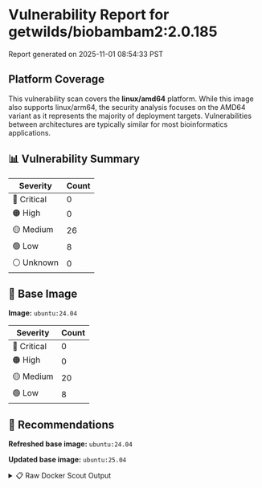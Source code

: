 # Vulnerability Report for getwilds/biobambam2:2.0.185

Report generated on 2025-11-01 08:54:33 PST

## Platform Coverage

This vulnerability scan covers the **linux/amd64** platform. While this image also supports linux/arm64, the security analysis focuses on the AMD64 variant as it represents the majority of deployment targets. Vulnerabilities between architectures are typically similar for most bioinformatics applications.

## 📊 Vulnerability Summary

| Severity | Count |
|----------|-------|
| 🔴 Critical | 0 |
| 🟠 High | 0 |
| 🟡 Medium | 26 |
| 🟢 Low | 8 |
| ⚪ Unknown | 0 |

## 🐳 Base Image

**Image:** `ubuntu:24.04`

| Severity | Count |
|----------|-------|
| 🔴 Critical | 0 |
| 🟠 High | 0 |
| 🟡 Medium | 20 |
| 🟢 Low | 8 |

## 🔄 Recommendations

**Refreshed base image:** `ubuntu:24.04`

**Updated base image:** `ubuntu:25.04`

<details>
<summary>📋 Raw Docker Scout Output</summary>

```text
Target               │  getwilds/biobambam2:2.0.185  │    0C     0H    26M     8L   
    digest             │  19b18bdba1e9                         │                              
  Base image           │  ubuntu:24.04                         │    0C     0H    20M     8L   
  Refreshed base image │  ubuntu:24.04                         │    0C     0H     2M     5L   
                       │                                       │                 -18     -3   
  Updated base image   │  ubuntu:25.04                         │    0C     0H     2M     4L   
                       │                                       │                 -18     -4   

What's next:
    View vulnerabilities → docker scout cves getwilds/biobambam2:2.0.185
    View base image update recommendations → docker scout recommendations getwilds/biobambam2:2.0.185
    Include policy results in your quickview by supplying an organization → docker scout quickview getwilds/biobambam2:2.0.185 --org <organization>
```
</details>
